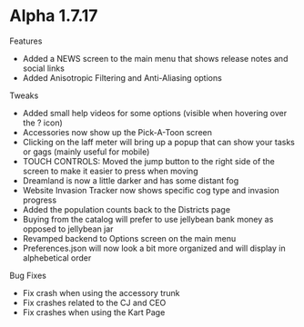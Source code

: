 Alpha 1.7.17
=======
Features
- Added a NEWS screen to the main menu that shows release notes and social links
- Added Anisotropic Filtering and Anti-Aliasing options

Tweaks
- Added small help videos for some options (visible when hovering over the ? icon)
- Accessories now show up the Pick-A-Toon screen
- Clicking on the laff meter will bring up a popup that can show your tasks or gags (mainly useful for mobile)
- TOUCH CONTROLS: Moved the jump button to the right side of the screen to make it easier to press when moving
- Dreamland is now a little darker and has some distant fog
- Website Invasion Tracker now shows specific cog type and invasion progress
- Added the population counts back to the Districts page
- Buying from the catalog will prefer to use jellybean bank money as opposed to jellybean jar
- Revamped backend to Options screen on the main menu
- Preferences.json will now look a bit more organized and will display in alphebetical order

Bug Fixes
- Fix crash when using the accessory trunk
- Fix crashes related to the CJ and CEO
- Fix crashes when using the Kart Page
